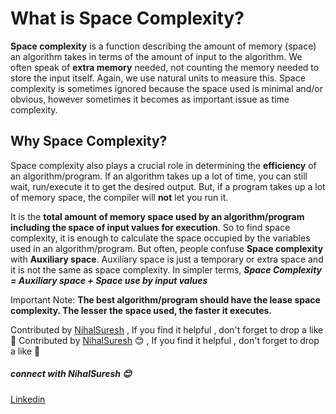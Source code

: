 # What is Space Complexity?
**Space complexity** is a function describing the amount of memory (space) an algorithm takes in terms of the amount of input to the algorithm. We often speak of **extra memory** needed, not counting the memory needed to store the input itself. Again, we use natural units to measure this. Space complexity is sometimes ignored because the space used is minimal and/or obvious, however sometimes it becomes as important issue as time complexity.

## Why Space Complexity?
Space complexity also plays a crucial role in determining the **efficiency** of an algorithm/program. If an algorithm takes up a lot of time, you can still wait, run/execute it to get the desired output. But, if a program takes up a lot of memory space, the compiler will **not** let you run it.

It is the **total amount of memory space used by an algorithm/program including the space of input values for execution**. So to find space complexity, it is enough to calculate the space occupied by the variables used in an algorithm/program. But often, people confuse **Space complexity** with **Auxiliary space**. Auxiliary space is just a temporary or extra space and it is not the same as space complexity. 
In simpler terms,
***Space Complexity = Auxiliary space + Space use by input values***

Important Note: **The best algorithm/program should have the lease space complexity. The lesser the space used, the faster it executes.**

Contributed by [NihalSuresh](https://github.com/NihalSuresh007) , If you find it helpful , don't forget to drop a like 💖	Contributed by [NihalSuresh](https://github.com/NihalSuresh007) 😊 , If you find it helpful , don't forget to drop a like 💖
##### connect with NihalSuresh 😊	
[Linkedin](https://www.linkedin.com/in/nihal-s-b0535a191)
